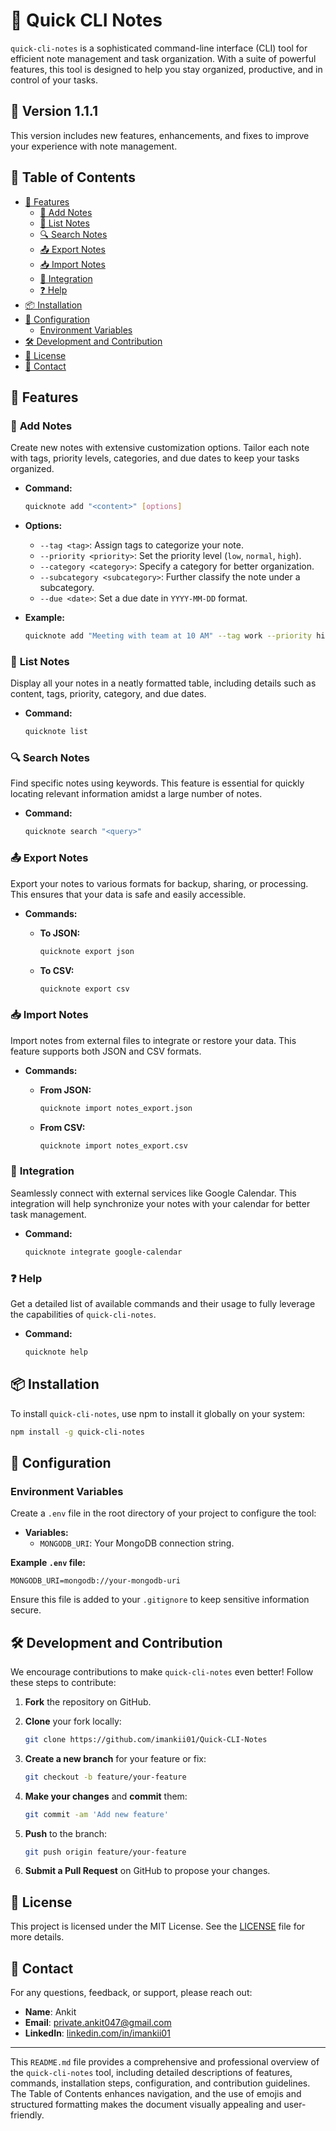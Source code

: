 

# 📓 **Quick CLI Notes**

`quick-cli-notes` is a sophisticated command-line interface (CLI) tool for efficient note management and task organization. With a suite of powerful features, this tool is designed to help you stay organized, productive, and in control of your tasks.

## 🚀 **Version 1.1.1**

This version includes new features, enhancements, and fixes to improve your experience with note management.

## 📑 **Table of Contents**

- [🌟 Features](#-features)
  - [📝 Add Notes](#-add-notes)
  - [📜 List Notes](#-list-notes)
  - [🔍 Search Notes](#-search-notes)
  - [📤 Export Notes](#-export-notes)
  - [📥 Import Notes](#-import-notes)
  - [🔗 Integration](#-integration)
  - [❓ Help](#-help)
- [📦 Installation](#-installation)
- [🔧 Configuration](#-configuration)
  - [Environment Variables](#environment-variables)
- [🛠️ Development and Contribution](#-development-and-contribution)
- [📜 License](#-license)
- [📧 Contact](#-contact)

## 🌟 **Features**

### 📝 **Add Notes**

Create new notes with extensive customization options. Tailor each note with tags, priority levels, categories, and due dates to keep your tasks organized.

- **Command:**

  ```bash
  quicknote add "<content>" [options]
  ```

- **Options:**

  - `--tag <tag>`: Assign tags to categorize your note.
  - `--priority <priority>`: Set the priority level (`low`, `normal`, `high`).
  - `--category <category>`: Specify a category for better organization.
  - `--subcategory <subcategory>`: Further classify the note under a subcategory.
  - `--due <date>`: Set a due date in `YYYY-MM-DD` format.

- **Example:**

  ```bash
  quicknote add "Meeting with team at 10 AM" --tag work --priority high --category work --subcategory meetings --due "2024-10-01"
  ```

### 📜 **List Notes**

Display all your notes in a neatly formatted table, including details such as content, tags, priority, category, and due dates.

- **Command:**

  ```bash
  quicknote list
  ```

### 🔍 **Search Notes**

Find specific notes using keywords. This feature is essential for quickly locating relevant information amidst a large number of notes.

- **Command:**

  ```bash
  quicknote search "<query>"
  ```

### 📤 **Export Notes**

Export your notes to various formats for backup, sharing, or processing. This ensures that your data is safe and easily accessible.

- **Commands:**

  - **To JSON:**

    ```bash
    quicknote export json
    ```

  - **To CSV:**

    ```bash
    quicknote export csv
    ```

### 📥 **Import Notes**

Import notes from external files to integrate or restore your data. This feature supports both JSON and CSV formats.

- **Commands:**

  - **From JSON:**

    ```bash
    quicknote import notes_export.json
    ```

  - **From CSV:**

    ```bash
    quicknote import notes_export.csv
    ```

### 🔗 **Integration**

Seamlessly connect with external services like Google Calendar. This integration will help synchronize your notes with your calendar for better task management.

- **Command:**

  ```bash
  quicknote integrate google-calendar
  ```

### ❓ **Help**

Get a detailed list of available commands and their usage to fully leverage the capabilities of `quick-cli-notes`.

- **Command:**

  ```bash
  quicknote help
  ```

## 📦 **Installation**

To install `quick-cli-notes`, use npm to install it globally on your system:

```bash
npm install -g quick-cli-notes
```

## 🔧 **Configuration**

### **Environment Variables**

Create a `.env` file in the root directory of your project to configure the tool:

- **Variables:**
  - `MONGODB_URI`: Your MongoDB connection string.

**Example `.env` file:**

```
MONGODB_URI=mongodb://your-mongodb-uri
```

Ensure this file is added to your `.gitignore` to keep sensitive information secure.

## 🛠️ **Development and Contribution**

We encourage contributions to make `quick-cli-notes` even better! Follow these steps to contribute:

1. **Fork** the repository on GitHub.
2. **Clone** your fork locally:

   ```bash
   git clone https://github.com/imankii01/Quick-CLI-Notes
   ```

3. **Create a new branch** for your feature or fix:

   ```bash
   git checkout -b feature/your-feature
   ```

4. **Make your changes** and **commit** them:

   ```bash
   git commit -am 'Add new feature'
   ```

5. **Push** to the branch:

   ```bash
   git push origin feature/your-feature
   ```

6. **Submit a Pull Request** on GitHub to propose your changes.

## 📜 **License**

This project is licensed under the MIT License. See the [LICENSE](LICENSE) file for more details.

## 📧 **Contact**

For any questions, feedback, or support, please reach out:

- **Name**: Ankit
- **Email**: [private.ankit047@gmail.com](mailto:private.ankit047@gmail.com)
- **LinkedIn**: [linkedin.com/in/imankii01](https://linkedin.com/in/imankii01)

---

This `README.md` file provides a comprehensive and professional overview of the `quick-cli-notes` tool, including detailed descriptions of features, commands, installation steps, configuration, and contribution guidelines. The Table of Contents enhances navigation, and the use of emojis and structured formatting makes the document visually appealing and user-friendly.
